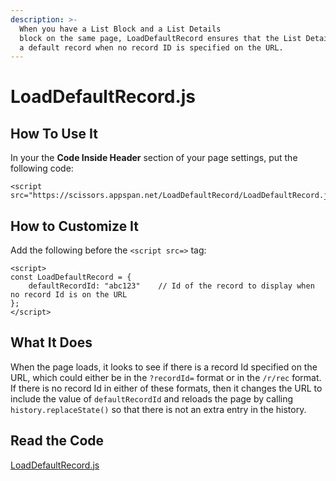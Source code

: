 ```yaml
---
description: >-
  When you have a List Block and a List Details
  block on the same page, LoadDefaultRecord ensures that the List Details block displays
  a default record when no record ID is specified on the URL.
---
```


# LoadDefaultRecord.js

## How To Use It

In your the **Code Inside Header** section of your page settings, put the following code:

```
<script src="https://scissors.appspan.net/LoadDefaultRecord/LoadDefaultRecord.js">
```

## How to Customize It

Add the following before the `<script src=>` tag:

```
<script>
const LoadDefaultRecord = {
    defaultRecordId: "abc123"    // Id of the record to display when no record Id is on the URL
};
</script>
```

## What It Does

When the page loads, it looks to see if there is a record Id specified on the URL, which could
either be in the `?recordId=` format or in the `/r/rec` format. If there is no record Id in either
of these formats, then it changes the URL to include the value of `defaultRecordId` and reloads
the page by calling `history.replaceState()` so that there is not an extra entry in the history.

## Read the Code

[LoadDefaultRecord.js](https://scissors.appspan.net/LoadDefaultRecord/LoadDefaultRecord.js)
